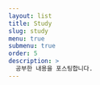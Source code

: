 ```yaml
---
layout: list
title: Study
slug: study
menu: true
submenu: true
order: 5
description: >
  공부한 내용을 포스팅합니다.
---
```


